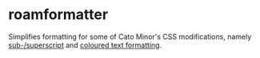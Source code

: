 # roamformatter
Simplifies formatting for some of Cato Minor's CSS modifications, namely [sub-/superscript](https://gist.github.com/ciceronianus/0ac249177c0cd3165068fcf4b12901fa) and [coloured text formatting](https://gist.github.com/ciceronianus/97d493cdc8d770e37ee0d085fc36ed3d).

